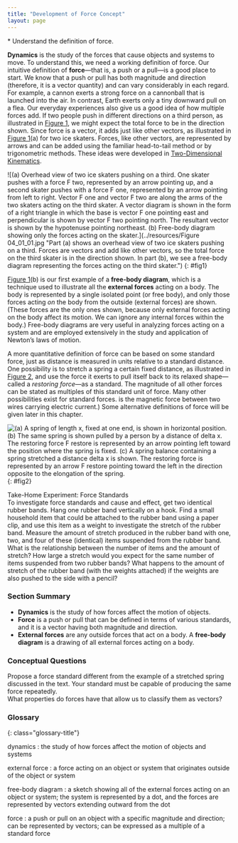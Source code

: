 ```yaml
---
title: "Development of Force Concept"
layout: page
---
```


<div class="abstract" markdown="1">
* Understand the definition of force.

</div>

**Dynamics** is the study of the forces that cause objects and systems to move.
To understand this, we need a working definition of force. Our intuitive
definition of **force**—that is, a push or a pull—is a good place to start. We
know that a push or pull has both magnitude and direction (therefore, it is a
vector quantity) and can vary considerably in each regard. For example, a cannon
exerts a strong force on a cannonball that is launched into the air. In
contrast, Earth exerts only a tiny downward pull on a flea. Our everyday
experiences also give us a good idea of how multiple forces add. If two people
push in different directions on a third person, as illustrated
in [Figure 1](#fig1), we might expect the total force to be in the direction
shown. Since force is a vector, it adds just like other vectors, as illustrated
in [Figure 1](#fig1)(a) for two ice skaters. Forces, like other vectors, are
represented by arrows and can be added using the familiar head-to-tail method or
by trigonometric methods. These ideas were developed
in [Two-Dimensional Kinematics](../contents/ch3TwoDimensionalKinematics.md).

![(a) Overhead view of two ice skaters pushing on a third. One skater pushes with a force F two, represented by an arrow pointing up, and a second skater pushes with a force F one, represented by an arrow pointing from left to right. Vector F one and vector F two are along the arms of the two skaters acting on the third skater. A vector diagram is shown in the form of a right triangle in which the base is vector F one pointing east and perpendicular is shown by vector F two pointing north. The resultant vector is shown by the hypotenuse pointing northeast. (b) Free-body diagram showing only the forces acting on the skater.](../resources/Figure 04_01_01.jpg "Part (a) shows an overhead view of two ice skaters pushing on a third. Forces are vectors and add like other vectors, so the total force on the third skater is in the direction shown. In part (b), we see a free-body diagram representing the forces acting on the third skater.")
{: #fig1}

[Figure 1](#fig1)(b) is our first example of a **free-body diagram**, which is a
technique used to illustrate all the **external forces** acting on a body. The
body is represented by a single isolated point (or free body), and only those
forces acting *on* the body from the outside (external forces) are shown. (These
forces are the only ones shown, because only external forces acting on the body
affect its motion. We can ignore any internal forces within the body.)
Free-body diagrams are very useful in analyzing forces acting on a system and
are employed extensively in the study and application of Newton’s laws of
motion.

A more quantitative definition of force can be based on some standard force,
just as distance is measured in units relative to a standard distance. One
possibility is to stretch a spring a certain fixed distance, as illustrated
in [Figure 2](#fig2), and use the force it exerts to pull itself back to its
relaxed shape—called a
*restoring force*—as a standard. The magnitude of all other forces can be stated
as multiples of this standard unit of force. Many other possibilities exist for
standard forces. is the magnetic force between two wires carrying electric
current.) Some alternative definitions of force will be given later in this
chapter.

![(a) A spring of length x, fixed at one end, is shown in horizontal position.
(b) The same spring is shown pulled by a person by a distance of delta x. The restoring force F restore is represented by an arrow pointing left toward the position where the spring is fixed. (c) A spring balance containing a spring stretched a distance delta x is shown. The restoring force is represented by an arrow F restore pointing toward the left in the direction opposite to the elongation of the spring.](../resources/Figure_04_01_02.jpg "The force exerted by a stretched spring can be used as a standard unit of force. (a) This spring has a length \( x \) when undistorted.
(b) When stretched a distance \( \Delta x \) , the spring exerts a restoring force, \( F_{\text{restore}} \), which is reproducible.
(c) A spring scale is one device that uses a spring to measure force. The force \( F_{\text{restore}} \) i s exerted on whatever is attached to the hook. Here \( F_{\text{restore}} \) has a magnitude of 6 units in the force standard being employed.")
{: #fig2}

<div class="note" data-label="" markdown="1">
<div class="title">
Take-Home Experiment: Force Standards
</div>
To investigate force standards and cause and effect, get two identical rubber bands. Hang one rubber band vertically on a hook. Find a small household item that could be attached to the rubber band using a paper clip, and use this item as a weight to investigate the stretch of the rubber band. Measure the amount of stretch produced in the rubber band with one, two, and four of these (identical) items suspended from the rubber band. What is the relationship between the number of items and the amount of stretch? How large a stretch would you expect for the same number of items suspended from two rubber bands? What happens to the amount of stretch of the rubber band (with the weights attached) if the weights are also pushed to the side with a pencil?

</div>

### Section Summary

* **Dynamics** is the study of how forces affect the motion of objects.
* **Force** is a push or pull that can be defined in terms of various standards,
  and it is a vector having both magnitude and direction.
* **External forces** are any outside forces that act on a body. A **free-body
  diagram** is a drawing of all external forces acting on a body.

### Conceptual Questions

<div class="exercise" data-element-type="conceptual-questions">
<div class="problem" markdown="1">
Propose a force standard different from the example of a stretched spring discussed in the text. Your standard must be capable of producing the same force repeatedly.

</div>
</div>

<div class="exercise" data-element-type="conceptual-questions">
<div class="problem" markdown="1">
What properties do forces have that allow us to classify them as vectors?

</div>
</div>

<div class="glossary" markdown="1">

### Glossary

{: class="glossary-title"}

dynamics
: the study of how forces affect the motion of objects and systems

external force
: a force acting on an object or system that originates outside of the object or
system

free-body diagram
: a sketch showing all of the external forces acting on an object or system; the
system is represented by a dot, and the forces are represented by vectors
extending outward from the dot

force
: a push or pull on an object with a specific magnitude and direction; can be
represented by vectors; can be expressed as a multiple of a standard force

</div>
